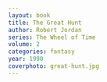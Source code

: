 ```yaml
---
layout: book
title: The Great Hunt
author: Robert Jordan
series: The Wheel of Time
volume: 2
categories: fantasy
year: 1990
coverphoto: great-hunt.jpg
---
```


